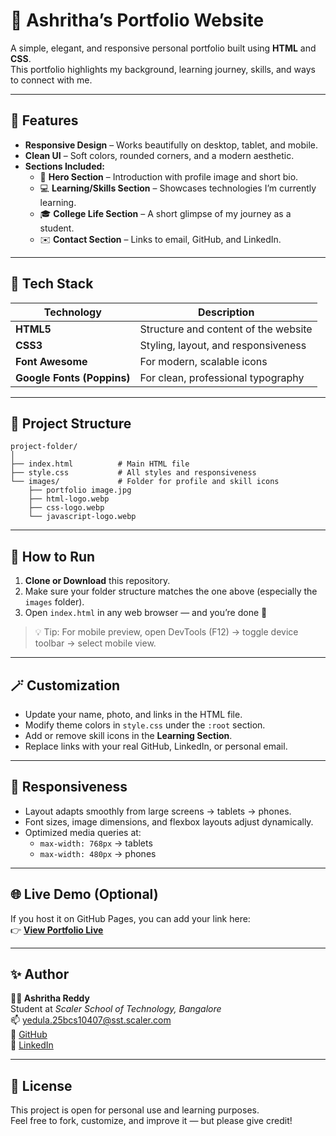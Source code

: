 # 🌸 Ashritha’s Portfolio Website

A simple, elegant, and responsive personal portfolio built using **HTML** and **CSS**.  
This portfolio highlights my background, learning journey, skills, and ways to connect with me.

---

## 🚀 Features

- **Responsive Design** – Works beautifully on desktop, tablet, and mobile.  
- **Clean UI** – Soft colors, rounded corners, and a modern aesthetic.  
- **Sections Included:**
  - 👋 **Hero Section** – Introduction with profile image and short bio.  
  - 💻 **Learning/Skills Section** – Showcases technologies I’m currently learning.  
  - 🎓 **College Life Section** – A short glimpse of my journey as a student.  
  - ✉️ **Contact Section** – Links to email, GitHub, and LinkedIn.

---

## 🧩 Tech Stack

| Technology | Description |
|-------------|-------------|
| **HTML5** | Structure and content of the website |
| **CSS3** | Styling, layout, and responsiveness |
| **Font Awesome** | For modern, scalable icons |
| **Google Fonts (Poppins)** | For clean, professional typography |

---

## 📁 Project Structure

```
project-folder/
│
├── index.html          # Main HTML file
├── style.css           # All styles and responsiveness
└── images/             # Folder for profile and skill icons
    ├── portfolio image.jpg
    ├── html-logo.webp
    ├── css-logo.webp
    └── javascript-logo.webp
```

---

## 🧠 How to Run

1. **Clone or Download** this repository.  
2. Make sure your folder structure matches the one above (especially the `images` folder).  
3. Open `index.html` in any web browser — and you’re done 🎉

> 💡 Tip: For mobile preview, open DevTools (F12) → toggle device toolbar → select mobile view.

---

## 🪄 Customization

- Update your name, photo, and links in the HTML file.  
- Modify theme colors in `style.css` under the `:root` section.  
- Add or remove skill icons in the **Learning Section**.  
- Replace links with your real GitHub, LinkedIn, or personal email.

---

## 📱 Responsiveness

- Layout adapts smoothly from large screens → tablets → phones.  
- Font sizes, image dimensions, and flexbox layouts adjust dynamically.  
- Optimized media queries at:
  - `max-width: 768px` → tablets
  - `max-width: 480px` → phones

---

## 🌐 Live Demo (Optional)

If you host it on GitHub Pages, you can add your link here:  
👉 **[View Portfolio Live](https://yourusername.github.io/portfolio/)**

---

## ✨ Author

**👩‍💻 Ashritha Reddy**  
Student at *Scaler School of Technology, Bangalore*  
📫 [yedula.25bcs10407@sst.scaler.com](mailto:yedula.25bcs10407@sst.scaler.com)  
🐙 [GitHub](https://github.com/sunny11457l)  
🔗 [LinkedIn](https://www.linkedin.com/in/ashritha-reddy-14028237a/)

---

## 🩵 License

This project is open for personal use and learning purposes.  
Feel free to fork, customize, and improve it — but please give credit!

